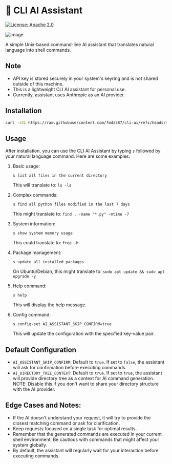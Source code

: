# 🤖 CLI AI Assistant

[![License: Apache 2.0](https://img.shields.io/badge/License-Apache%202.0-blue.svg)](https://opensource.org/licenses/Apache-2.0)

![image](https://github.com/user-attachments/assets/46837c45-ad5a-48f3-92f0-a1cf9872c918)

A simple Unix-based command-line AI assistant that translates natural language into shell commands.

## Note
- API key is stored securely in your system's keyring and is not shared outside of this machine.
- This is a lightweight CLI AI assistant for personal use.
- Currently, assistant uses Anthropic as an AI provider.

## Installation

```bash
curl -sSL https://raw.githubusercontent.com/fmdz387/cli-ai/refs/heads/master/setup.sh | bash -s <your_anthropic_api_key>
```

## Usage

After installation, you can use the CLI AI Assistant by typing `s` followed by your natural language command. Here are some examples:

1. Basic usage:
   ```
   s list all files in the current directory
   ```
   This will translate to: `ls -la`

2. Complex commands:
   ```
   s find all python files modified in the last 7 days
   ```
   This might translate to: `find . -name "*.py" -mtime -7`

3. System information:
   ```
   s show system memory usage
   ```
   This could translate to: `free -h`

4. Package management:
   ```
   s update all installed packages
   ```
   On Ubuntu/Debian, this might translate to: `sudo apt update && sudo apt upgrade -y`

5. Help command:
   ```
   s help
   ```
   This will display the help message.

6. Config command:
   ```
   s config-set AI_ASSISTANT_SKIP_CONFIRM=true
   ```
   This will update the configuration with the specified key-value pair.

## Default Configuration

- `AI_ASSISTANT_SKIP_CONFIRM`: Default to `true`. If set to `false`, the assistant will ask for confirmation before executing commands.
- `AI_DIRECTORY_TREE_CONTEXT`: Default to `true`. If set to `true`, the assistant will provide directory tree as a context for AI command generation. NOTE: Disable this if you don't want to share your directory structure with the AI provider.

## Edge Cases and Notes:

- If the AI doesn't understand your request, it will try to provide the closest matching command or ask for clarification.
- Keep requests focused on a single task for optimal results.
- Remember that the generated commands are executed in your current shell environment. Be cautious with commands that might affect your system globally.
- By default, the assistant will regularly wait for your interaction before executing commands.
